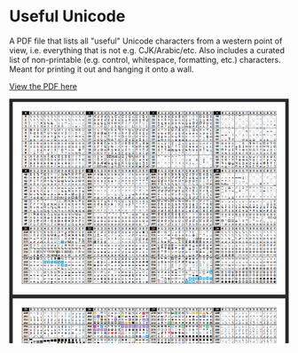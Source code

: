 
# Useful Unicode

A PDF file that lists all "useful" Unicode characters from a western point of view, i.e. everything that is not e.g. CJK/Arabic/etc. Also includes a curated list of non-printable (e.g. control, whitespace, formatting, etc.) characters. Meant for printing it out and hanging it onto a wall.

[View the PDF here](https://benjaminaster.github.io/useful-unicode/useful-unicode.pdf)

![Preview of the PDF](./assets/preview.png)
